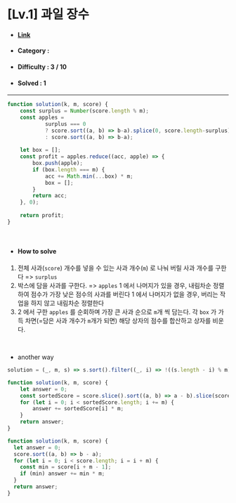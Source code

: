 # [Lv.1] 과일 장수
* #### [Link](https://school.programmers.co.kr/learn/courses/30/lessons/135808)
* #### Category : 
* #### Difficulty : 3 / 10  
* #### Solved : 1

<hr />

```js
function solution(k, m, score) {
    const surplus = Number(score.length % m);
    const apples = 
            surplus === 0 
            ? score.sort((a, b) => b-a).splice(0, score.length-surplus) 
            : score.sort((a, b) => b-a);
    
    let box = [];
    const profit = apples.reduce((acc, apple) => {
        box.push(apple);
        if (box.length === m) {
            acc += Math.min(...box) * m;
            box = [];
        }
        return acc;
    }, 0);
    
    return profit;
}
```

<br />

* #### How to solve
1. 전체 사과(`score`) 개수를 넣을 수 있는 사과 개수(`m`) 로 나눠 버릴 사과 개수를 구한다 => `surplus`
2. 박스에 담을 사과를 구한다. => `apples`
1 에서 나머지가 있을 경우, 내림차순 정렬하여 점수가 가장 낮은 점수의 사과를 버린다 
1 에서 나머지가 없을 경우, 버리는 작업을 하지 않고 내림차순 정렬한다 
3. 2 에서 구한 `apples` 를 순회하며 가장 큰 사과 순으로 `m`개 씩 담는다.
    각 `box` 가 가득 차면(=담은 사과 개수가 `m`개가 되면) 해당 상자의 점수를 합산하고 상자를 비운다. 

<br />

* another way  
```js
solution = (_, m, s) => s.sort().filter((_, i) => !((s.length - i) % m)).reduce((a, v) => a + v, 0) * m
```
```js
function solution(k, m, score) {
    let answer = 0;
    const sortedScore = score.slice().sort((a, b) => a - b).slice(score.length % m);
    for (let i = 0; i < sortedScore.length; i += m) {
        answer += sortedScore[i] * m;
    }
    return answer;
}
```
```js
function solution(k, m, score) {
  let answer = 0;
  score.sort((a, b) => b - a);
  for (let i = 0; i < score.length; i = i + m) {
    const min = score[i + m - 1];
    if (min) answer += min * m;
  }
  return answer;
}
```